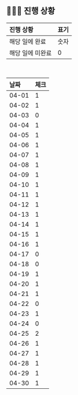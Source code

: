 ## 🧑🏻‍💻 진행 상황

| 진행 상황            | 표기  |
|:-----------------|:----|
| 해당 일에 완료      | 숫자   |
| 해당 일에 미완료    | 0   |



<br>

| 날짜  | 체크 |
|:------|:----|
| 04-01 | 1 |
| 04-02 | 1 |
| 04-03 | 0 |
| 04-04 | 1 |
| 04-05 | 1 |
| 04-06 | 1 |
| 04-07 | 1 |
| 04-08 | 1 |
| 04-09 | 1 |
| 04-10 | 1 |
| 04-11 | 1 |
| 04-12 | 1 |
| 04-13 | 1 |
| 04-14 | 1 |
| 04-15 | 1 |
| 04-16 | 1 |
| 04-17 | 0 |
| 04-18 | 0 |
| 04-19 | 1 |
| 04-20 | 1 |
| 04-21 | 1 |
| 04-22 | 0 |
| 04-23 | 1 |
| 04-24 | 0 |
| 04-25 | 2 |
| 04-26 | 1 |
| 04-27 | 1 |
| 04-28 | 1 |
| 04-29 | 1 |
| 04-30 | 1 |
